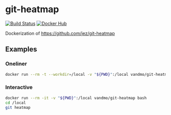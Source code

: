 # git-heatmap
[![Build Status](https://github.com/vandmo/google-java-format/actions/workflows/test-and-release.yaml/badge.svg)](https://github.com/vandmo/git-heatmap/actions/workflows/test-and-release.yaml)
[![Docker Hub](https://img.shields.io/docker/v/vandmo/git-heatmap)](https://hub.docker.com/r/vandmo/git-heatmap)

Dockerization of https://github.com/jez/git-heatmap

## Examples

### Oneliner
```sh
docker run --rm -t --workdir=/local -v "${PWD}":/local vandmo/git-heatmap
```

### Interactive
```sh
docker run --rm -it -v "${PWD}":/local vandmo/git-heatmap bash
cd /local
git heatmap
```
